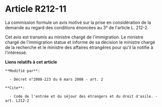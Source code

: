 # Article R212-11

La commission formule un avis motivé sur la prise en considération de la demande au regard des conditions énoncées au 3° de
l'article L. 212-2.

Cet avis est transmis au ministre chargé de l'immigration. Le ministre chargé de l'immigration statue et informe de sa
décision le ministre chargé de la recherche et le ministre des affaires étrangères pour qu'il la notifie à l'intéressé.

**Liens relatifs à cet article**

	**Modifié par**:

	  - Décret n°2008-223 du 6 mars 2008 - art. 2

	**Cite**:

	  - Code de l'entrée et du séjour des étrangers et du droit d'asile. - art. L212-2
